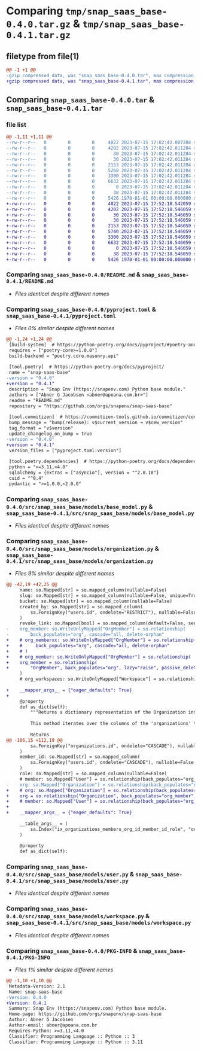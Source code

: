 # Comparing `tmp/snap_saas_base-0.4.0.tar.gz` & `tmp/snap_saas_base-0.4.1.tar.gz`

## filetype from file(1)

```diff
@@ -1 +1 @@
-gzip compressed data, was "snap_saas_base-0.4.0.tar", max compression
+gzip compressed data, was "snap_saas_base-0.4.1.tar", max compression
```

## Comparing `snap_saas_base-0.4.0.tar` & `snap_saas_base-0.4.1.tar`

### file list

```diff
@@ -1,11 +1,11 @@
--rw-r--r--   0        0        0     4822 2023-07-15 17:02:42.007284 snap_saas_base-0.4.0/README.md
--rw-r--r--   0        0        0     4202 2023-07-15 17:02:42.011284 snap_saas_base-0.4.0/pyproject.toml
--rw-r--r--   0        0        0       30 2023-07-15 17:02:42.011284 snap_saas_base-0.4.0/src/snap_saas_base/__init__.py
--rw-r--r--   0        0        0       30 2023-07-15 17:02:42.011284 snap_saas_base-0.4.0/src/snap_saas_base/models/__init__.py
--rw-r--r--   0        0        0     2153 2023-07-15 17:02:42.011284 snap_saas_base-0.4.0/src/snap_saas_base/models/base_model.py
--rw-r--r--   0        0        0     5268 2023-07-15 17:02:42.011284 snap_saas_base-0.4.0/src/snap_saas_base/models/organization.py
--rw-r--r--   0        0        0     3300 2023-07-15 17:02:42.011284 snap_saas_base-0.4.0/src/snap_saas_base/models/user.py
--rw-r--r--   0        0        0     6632 2023-07-15 17:02:42.011284 snap_saas_base-0.4.0/src/snap_saas_base/models/workspace.py
--rw-r--r--   0        0        0        0 2023-07-15 17:02:42.011284 snap_saas_base-0.4.0/src/snap_saas_base/py.typed
--rw-r--r--   0        0        0       38 2023-07-15 17:02:42.011284 snap_saas_base-0.4.0/src/snap_saas_base/schemas/__init__.py
--rw-r--r--   0        0        0     5426 1970-01-01 00:00:00.000000 snap_saas_base-0.4.0/PKG-INFO
+-rw-r--r--   0        0        0     4822 2023-07-15 17:52:18.542059 snap_saas_base-0.4.1/README.md
+-rw-r--r--   0        0        0     4202 2023-07-15 17:52:18.546059 snap_saas_base-0.4.1/pyproject.toml
+-rw-r--r--   0        0        0       30 2023-07-15 17:52:18.546059 snap_saas_base-0.4.1/src/snap_saas_base/__init__.py
+-rw-r--r--   0        0        0       30 2023-07-15 17:52:18.546059 snap_saas_base-0.4.1/src/snap_saas_base/models/__init__.py
+-rw-r--r--   0        0        0     2153 2023-07-15 17:52:18.546059 snap_saas_base-0.4.1/src/snap_saas_base/models/base_model.py
+-rw-r--r--   0        0        0     5740 2023-07-15 17:52:18.546059 snap_saas_base-0.4.1/src/snap_saas_base/models/organization.py
+-rw-r--r--   0        0        0     3300 2023-07-15 17:52:18.546059 snap_saas_base-0.4.1/src/snap_saas_base/models/user.py
+-rw-r--r--   0        0        0     6632 2023-07-15 17:52:18.546059 snap_saas_base-0.4.1/src/snap_saas_base/models/workspace.py
+-rw-r--r--   0        0        0        0 2023-07-15 17:52:18.546059 snap_saas_base-0.4.1/src/snap_saas_base/py.typed
+-rw-r--r--   0        0        0       38 2023-07-15 17:52:18.546059 snap_saas_base-0.4.1/src/snap_saas_base/schemas/__init__.py
+-rw-r--r--   0        0        0     5426 1970-01-01 00:00:00.000000 snap_saas_base-0.4.1/PKG-INFO
```

### Comparing `snap_saas_base-0.4.0/README.md` & `snap_saas_base-0.4.1/README.md`

 * *Files identical despite different names*

### Comparing `snap_saas_base-0.4.0/pyproject.toml` & `snap_saas_base-0.4.1/pyproject.toml`

 * *Files 0% similar despite different names*

```diff
@@ -1,24 +1,24 @@
 [build-system]  # https://python-poetry.org/docs/pyproject/#poetry-and-pep-517
 requires = ["poetry-core>=1.0.0"]
 build-backend = "poetry.core.masonry.api"
 
 [tool.poetry]  # https://python-poetry.org/docs/pyproject/
 name = "snap-saas-base"
-version = "0.4.0"
+version = "0.4.1"
 description = "Snap Env (https://snapenv.com) Python base module."
 authors = ["Abner G Jacobsen <abner@apoana.com.br>"]
 readme = "README.md"
 repository = "https://github.com/orgs/snapenv/snap-saas-base"
 
 [tool.commitizen]  # https://commitizen-tools.github.io/commitizen/config/
 bump_message = "bump(release): v$current_version → v$new_version"
 tag_format = "v$version"
 update_changelog_on_bump = true
-version = "0.4.0"
+version = "0.4.1"
 version_files = ["pyproject.toml:version"]
 
 [tool.poetry.dependencies]  # https://python-poetry.org/docs/dependency-specification/
 python = ">=3.11,<4.0"
 sqlalchemy = {extras = ["asyncio"], version = "^2.0.18"}
 cuid = "^0.4"
 pydantic = ">=1.0.0,<2.0.0"
```

### Comparing `snap_saas_base-0.4.0/src/snap_saas_base/models/base_model.py` & `snap_saas_base-0.4.1/src/snap_saas_base/models/base_model.py`

 * *Files identical despite different names*

### Comparing `snap_saas_base-0.4.0/src/snap_saas_base/models/organization.py` & `snap_saas_base-0.4.1/src/snap_saas_base/models/organization.py`

 * *Files 9% similar despite different names*

```diff
@@ -42,19 +42,25 @@
     name: so.Mapped[str] = so.mapped_column(nullable=False)
     slug: so.Mapped[str] = so.mapped_column(nullable=False, unique=True)
     bucket: so.Mapped[str] = so.mapped_column(nullable=False)
     created_by: so.Mapped[str] = so.mapped_column(
         sa.ForeignKey("users.id", ondelete="RESTRICT"), nullable=False
     )
     revoke_link: so.Mapped[bool] = so.mapped_column(default=False, server_default=sa.text("false"))
-    org_member: so.WriteOnlyMapped["OrgMember"] = so.relationship(
-        back_populates="org", cascade="all, delete-orphan"
+    # org_memberxx: so.WriteOnlyMapped["OrgMember"] = so.relationship(
+    #     back_populates="org", cascade="all, delete-orphan"
+    # )
+    # org_member: so.WriteOnlyMapped["OrgMember"] = so.relationship(
+    org_member = so.relationship(
+        "OrgMember", back_populates="org", lazy="raise", passive_deletes=True
     )
     # org_workspaces: so.WriteOnlyMapped["Workspace"] = so.relationship(back_populates="org", cascade="all, delete-orphan")
 
+    __mapper_args__ = {"eager_defaults": True}
+
     @property
     def as_dict(self):
         """Returns a dictionary representation of the Organization instance.
 
         This method iterates over the columns of the 'organizations' table and gets the corresponding attribute value from the Organization instance.
 
         Returns
@@ -106,15 +112,19 @@
         sa.ForeignKey("organizations.id", ondelete="CASCADE"), nullable=False
     )
     member_id: so.Mapped[str] = so.mapped_column(
         sa.ForeignKey("users.id", ondelete="CASCADE"), nullable=False
     )
     role: so.Mapped[str] = so.mapped_column(nullable=False)
     # member: so.Mapped["User"] = so.relationship(back_populates="org_member")
-    org: so.Mapped["Organization"] = so.relationship(back_populates="org_member")
+    # org: so.Mapped["Organization"] = so.relationship(back_populates="org_member")
+    org = so.relationship("Organization", back_populates="org_member", uselist=False, lazy="raise")
+    # member: so.Mapped["User"] = so.relationship(back_populates="org_member")
+
+    __mapper_args__ = {"eager_defaults": True}
 
     __table_args__ = (
         sa.Index("ix_organizations_members_org_id_member_id_role", "org_id", "member_id", "role"),
     )
 
     @property
     def as_dict(self):
```

### Comparing `snap_saas_base-0.4.0/src/snap_saas_base/models/user.py` & `snap_saas_base-0.4.1/src/snap_saas_base/models/user.py`

 * *Files identical despite different names*

### Comparing `snap_saas_base-0.4.0/src/snap_saas_base/models/workspace.py` & `snap_saas_base-0.4.1/src/snap_saas_base/models/workspace.py`

 * *Files identical despite different names*

### Comparing `snap_saas_base-0.4.0/PKG-INFO` & `snap_saas_base-0.4.1/PKG-INFO`

 * *Files 1% similar despite different names*

```diff
@@ -1,10 +1,10 @@
 Metadata-Version: 2.1
 Name: snap-saas-base
-Version: 0.4.0
+Version: 0.4.1
 Summary: Snap Env (https://snapenv.com) Python base module.
 Home-page: https://github.com/orgs/snapenv/snap-saas-base
 Author: Abner G Jacobsen
 Author-email: abner@apoana.com.br
 Requires-Python: >=3.11,<4.0
 Classifier: Programming Language :: Python :: 3
 Classifier: Programming Language :: Python :: 3.11
```

